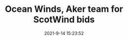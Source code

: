 ---
"title": "Ocean Winds, Aker team for ScotWind bids"
"date": "2021-9-14 15:23:52"
"feed_name": "OFFSHOREMAG"
"feed_website": "https://www.offshore-mag.com/"
"feed_rss": "https://www.offshore-mag.com/__rss/website-scheduled-content.xml?input=%7B%22sectionAlias%22%3A%22home%22%7D"
"link": "https://www.offshore-mag.com/renewable-energy/article/14210274/ocean-winds-aker-offshore-wind-team-for-scotwind-bids"
"file": "_posts/2021-9-14-15-23-52_OFFSHOREMAG_dd03db9158322234468de7f5d5e57f99272b9da7.md"
"accident": "0"
"drilling": "0"
"dead": "0"
"injured": "0"
---